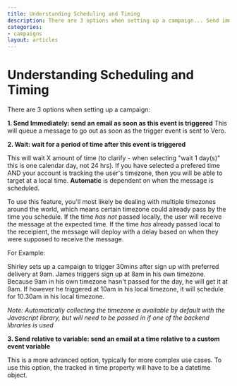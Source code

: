 ```yaml
---
title: Understanding Scheduling and Timing
description: There are 3 options when setting up a campaign... Send immediately, Wait or Send relative to a variable.
categories:
- campaigns
layout: articles
---
```


# Understanding Scheduling and Timing

There are 3 options when setting up a campaign:

**1. Send Immediately: send an email as soon as this event is triggered**
This will queue a message to go out as soon as the trigger event is sent to Vero.

**2. Wait: wait for a period of time after this event is triggered**

This will wait X amount of time (to clarify - when selecting "wait 1 day(s)" this is one calendar day, not 24 hrs). If you have selected a prefered time AND your account is tracking the user's timezone, then you will be able to target at a local time. **Automatic** is dependent on when the message is scheduled. 

To use this feature, you'll most likely be dealing with multiple timezones around the world, which means certain timezone could already pass by the time you schedule. If the time *has not* passed locally, the user will receive the message at the expected time. If the time *has* already passed local to the receipient, the message will deploy with a delay based on when they were supposed to receive the message.

For Example:

Shirley sets up a campaign to trigger 30mins after sign up with preferred delivery at 9am. James triggers sign up at 8am in his own timezone. Because 9am in his own timezone hasn't passed for the day, he will get it at 9am. If however he triggered at 10am in his local timezone, it will schedule for 10.30am in his local timezone.

*Note: Automatically collecting the timezone is available by default with the Javascript library, but will need to be passed in if one of the backend libraries is used*

**3. Send relative to variable: send an email at a time relative to a custom event variable**

This is a more advanced option, typically for more complex use cases. To use this option, the tracked in time property will have to be a datetime object.
